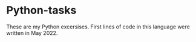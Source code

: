 # Python-tasks
These are my Python excersises. First lines of code in this language were written in May 2022.

